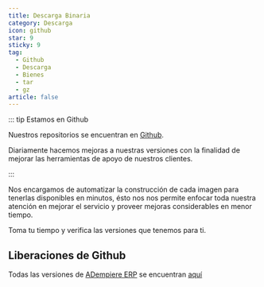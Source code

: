 ```yaml
---
title: Descarga Binaria
category: Descarga
icon: github
star: 9
sticky: 9
tag:
  - Github
  - Descarga
  - Bienes
  - tar
  - gz
article: false
---
```


::: tip Estamos en Github

Nuestros repositorios se encuentran en [Github](http://github.com/erpcya).

Diariamente hacemos mejoras a nuestras versiones con la finalidad de mejorar las herramientas de apoyo de nuestros clientes.

:::

Nos encargamos de automatizar la construcción de cada imagen para tenerlas disponibles en minutos, ésto nos nos permite enfocar toda nuestra atención en mejorar el servicio y proveer mejoras considerables en menor tiempo.

Toma tu tiempo y verifica las versiones que tenemos para ti.

## Liberaciones de Github

Todas las versiones de [ADempiere ERP](https://erpya.com) se encuentran [aquí](https://github.com/erpya/zk-ui/releases)

<Releases/>
